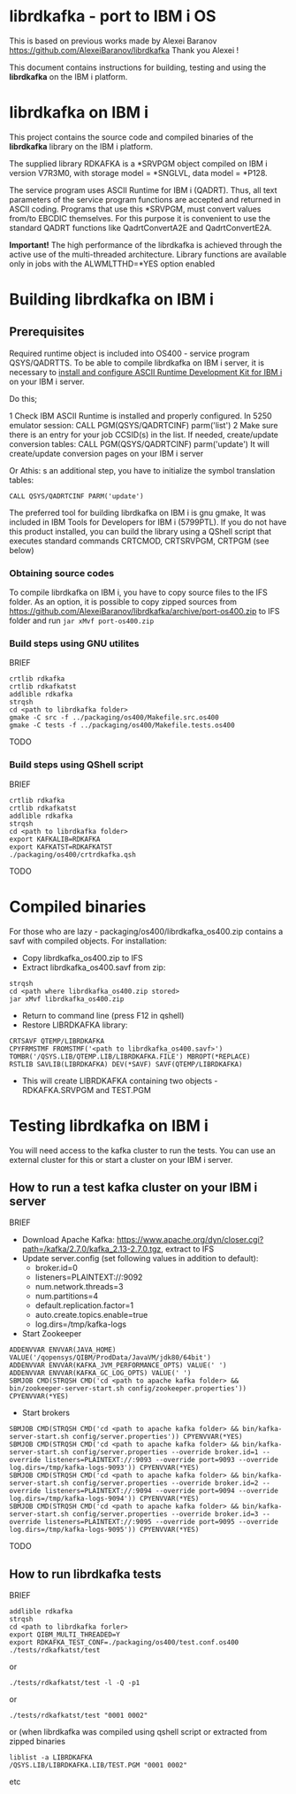 librdkafka - port to IBM i OS
==================================================

This is based on previous works made by Alexei Baranov
https://github.com/AlexeiBaranov/librdkafka
Thank you Alexei !
 
This document contains instructions for building, testing and using the **librdkafka** on the IBM i platform.

# **librdkafka** on IBM i
This project contains the source code and compiled binaries of the **librdkafka** library on the IBM i platform.

The supplied library RDKAFKA is a *SRVPGM object compiled on IBM i version V7R3M0, with storage model = *SNGLVL, data model = *P128.

The service program uses ASCII Runtime for IBM i (QADRT). Thus, all text parameters of the service program functions are accepted and returned in ASCII coding. Programs that use this *SRVPGM, must convert values from/to EBCDIC themselves. For this purpose it is convenient to use the standard QADRT functions like QadrtConvertA2E and QadrtConvertE2A. 

**Important!** The high performance of the librdkafka is achieved through the active use of the multi-threaded architecture. Library functions are available only in jobs with the ALWMLTTHD=*YES option enabled 

# Building **librdkafka** on IBM i

## Prerequisites
Required runtime object is included into OS400 - service program QSYS/QADRTTS. To be able to compile librdkafka on IBM i server, 
it is necessary to [install and configure ASCII Runtime Development Kit for IBM i](https://www.ibm.com/support/pages/node/6258183#devkit) on your IBM i server.

Do this;

1 Check IBM ASCII Runtime is installed and properly configured. In 5250 emulator session:
  CALL PGM(QSYS/QADRTCINF) parm('list')
2 Make sure there is an entry for your job CCSID(s) in the list. If needed, create/update conversion tables:
   CALL PGM(QSYS/QADRTCINF) parm('update')
It will create/update conversion pages on your IBM i server

Or Athis: s an additional step, you have to initialize the symbol translation tables: 

```
CALL QSYS/QADRTCINF PARM('update')
```

The preferred tool for building librdkafka on IBM i is gnu gmake, It was included in IBM Tools for Developers for IBM i (5799PTL).
If you do not have this product installed, you can build the library using a QShell script that executes standard commands CRTCMOD, CRTSRVPGM, CRTPGM (see below)

### Obtaining source codes
To compile librdkafka on IBM i, you have to copy source files to the IFS folder. As an option, it is possible to copy zipped sources from https://github.com/AlexeiBaranov/librdkafka/archive/port-os400.zip to IFS folder and run `jar xMvf port-os400.zip`

### Build steps using GNU utilites
BRIEF
```
crtlib rdkafka
crtlib rdkafkatst
addlible rdkafka
strqsh
cd <path to librdkafka folder>
gmake -C src -f ../packaging/os400/Makefile.src.os400 
gmake -C tests -f ../packaging/os400/Makefile.tests.os400 
```
TODO

### Build steps using QShell script
BRIEF
```
crtlib rdkafka
crtlib rdkafkatst
addlible rdkafka
strqsh
cd <path to librdkafka folder>
export KAFKALIB=RDKAFKA
export KAFKATST=RDKAFKATST
./packaging/os400/crtrdkafka.qsh
```
TODO

# Compiled binaries
For those who are lazy - packaging/os400/librdkafka_os400.zip contains a savf with compiled objects. For installation: 
* Copy librdkafka_os400.zip to IFS
* Extract librdkafka_os400.savf from zip:
```
strqsh
cd <path where librdkafka_os400.zip stored>
jar xMvf librdkafka_os400.zip
```
* Return to command line (press F12 in qshell)
* Restore LIBRDKAFKA library:
```
CRTSAVF QTEMP/LIBRDKAFKA
CPYFRMSTMF FROMSTMF('<path to librdkafka_os400.savf>') TOMBR('/QSYS.LIB/QTEMP.LIB/LIBRDKAFKA.FILE') MBROPT(*REPLACE)
RSTLIB SAVLIB(LIBRDKAFKA) DEV(*SAVF) SAVF(QTEMP/LIBRDKAFKA)
```
* This will create LIBRDKAFKA containing two objects - RDKAFKA.SRVPGM and TEST.PGM

# Testing **librdkafka** on IBM i
You will need access to the kafka cluster to run the tests. You can use an external cluster for this or start a cluster on your IBM i server. 

## How to run a test kafka cluster on your IBM i server
BRIEF
* Download Apache Kafka: https://www.apache.org/dyn/closer.cgi?path=/kafka/2.7.0/kafka_2.13-2.7.0.tgz, extract to IFS
* Update server.config (set following values in addition to default):
  * broker.id=0
  * listeners=PLAINTEXT://:9092
  * num.network.threads=3
  * num.partitions=4              
  * default.replication.factor=1  
  * auto.create.topics.enable=true
  * log.dirs=/tmp/kafka-logs
* Start Zookeeper
```
ADDENVVAR ENVVAR(JAVA_HOME) VALUE('/qopensys/QIBM/ProdData/JavaVM/jdk80/64bit')
ADDENVVAR ENVVAR(KAFKA_JVM_PERFORMANCE_OPTS) VALUE(' ')
ADDENVVAR ENVVAR(KAFKA_GC_LOG_OPTS) VALUE(' ')
SBMJOB CMD(STRQSH CMD('cd <path to apache kafka folder> && bin/zookeeper-server-start.sh config/zookeeper.properties')) CPYENVVAR(*YES)
```
* Start brokers
```
SBMJOB CMD(STRQSH CMD('cd <path to apache kafka folder> && bin/kafka-server-start.sh config/server.properties')) CPYENVVAR(*YES)
SBMJOB CMD(STRQSH CMD('cd <path to apache kafka folder> && bin/kafka-server-start.sh config/server.properties --override broker.id=1 --override listeners=PLAINTEXT://:9093 --override port=9093 --override log.dirs=/tmp/kafka-logs-9093')) CPYENVVAR(*YES)
SBMJOB CMD(STRQSH CMD('cd <path to apache kafka folder> && bin/kafka-server-start.sh config/server.properties --override broker.id=2 --override listeners=PLAINTEXT://:9094 --override port=9094 --override log.dirs=/tmp/kafka-logs-9094')) CPYENVVAR(*YES) 
SBMJOB CMD(STRQSH CMD('cd <path to apache kafka folder> && bin/kafka-server-start.sh config/server.properties --override broker.id=3 --override listeners=PLAINTEXT://:9095 --override port=9095 --override log.dirs=/tmp/kafka-logs-9095')) CPYENVVAR(*YES) 
```
TODO

## How to run librdkafka tests
BRIEF
```
addlible rdkafka
strqsh
cd <path to librdkafka forler>
export QIBM_MULTI_THREADED=Y
export RDKAFKA_TEST_CONF=./packaging/os400/test.conf.os400
./tests/rdkafkatst/test
```
or
```
./tests/rdkafkatst/test -l -Q -p1
```
or
```
./tests/rdkafkatst/test "0001 0002"
```
or (when librdkafka was compiled using qshell script or extracted from zipped binaries
```
liblist -a LIBRDKAFKA
/QSYS.LIB/LIBRDKAFKA.LIB/TEST.PGM "0001 0002"
```
etc
